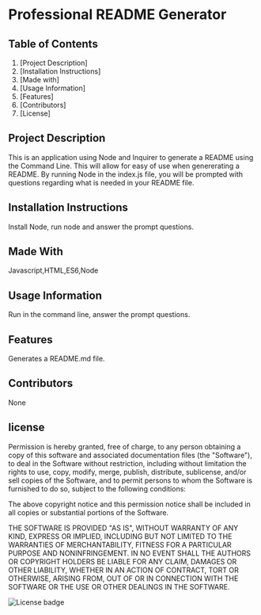 
# Professional README Generator
    
## Table of Contents

1. [Project Description]
2. [Installation Instructions]
3. [Made with]
4. [Usage Information]
5. [Features] 
6. [Contributors]
7. [License]
    

## Project Description
This is an application using Node and Inquirer to generate a README using the Command Line. This will allow for easy of use when genererating a README. By running Node in the index.js file, you will be prompted with questions regarding what is needed in your README file.

## Installation Instructions
Install Node, run node and answer the prompt questions.

## Made With
Javascript,HTML,ES6,Node

## Usage Information
Run <node index.js> in the command line, answer the prompt questions. 

## Features
Generates a README.md file.

## Contributors
None

## license

Permission is hereby granted, free of charge, to any person obtaining a copy of this software and associated documentation files (the "Software"), to deal in the Software without restriction, including without limitation the rights to use, copy, modify, merge, publish, distribute, sublicense, and/or sell copies of the Software, and to permit persons to whom the Software is furnished to do so, subject to the following conditions:

The above copyright notice and this permission notice shall be included in all copies or substantial portions of the Software.

THE SOFTWARE IS PROVIDED "AS IS", WITHOUT WARRANTY OF ANY KIND, EXPRESS OR IMPLIED, INCLUDING BUT NOT LIMITED TO THE WARRANTIES OF MERCHANTABILITY, FITNESS FOR A PARTICULAR PURPOSE AND NONINFRINGEMENT. IN NO EVENT SHALL THE AUTHORS OR COPYRIGHT HOLDERS BE LIABLE FOR ANY CLAIM, DAMAGES OR OTHER LIABILITY, WHETHER IN AN ACTION OF CONTRACT, TORT OR OTHERWISE, ARISING FROM, OUT OF OR IN CONNECTION WITH THE SOFTWARE OR THE USE OR OTHER DEALINGS IN THE SOFTWARE.




![License badge](https://img.shields.io/badge/license-MIT-green)
 
